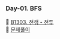 ### Day-01. BFS
🥇 [B1303. 전쟁 - 전투](https://www.acmicpc.net/problem/1303)
<br>
🙉 [문제풀이](https://isminimin.tistory.com/10)
